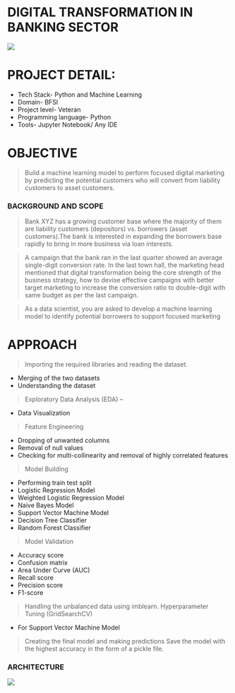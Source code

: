 # DIGITAL TRANSFORMATION IN BANKING SECTOR

![](assets/p1.jpg)

# PROJECT DETAIL:

* Tech Stack- Python and Machine Learning
* Domain- BFSI
* Project level- Veteran
* Programming language- Python
* Tools- Jupyter Notebook/ Any IDE 


# OBJECTIVE
 
> Build a machine learning model to perform focused digital marketing by predicting the potential customers who will convert from liability customers to asset customers.



### BACKGROUND AND SCOPE

> Bank XYZ has a growing customer base where the majority of them are liability customers (depositors) vs. borrowers (asset customers).The bank is interested in expanding the borrowers base rapidly to bring in more business via loan interests.

> A campaign that the bank ran in the last quarter showed an average single-digit conversion rate. In the last town hall, the marketing head mentioned that digital transformation being the core strength of the business strategy, how to devise effective campaigns with better target marketing to increase the conversion ratio to double-digit with same budget as per the last campaign.

> As a data scientist, you are asked to develop a machine learning model to identify 
potential borrowers to support focused marketing

# APPROACH

> Importing the required libraries and reading the dataset.
* Merging of the two datasets 
* Understanding the dataset
> Exploratory Data Analysis (EDA) –
* Data Visualization
> Feature Engineering 
* Dropping of unwanted columns 
* Removal of null values
* Checking for multi-collinearity and removal of highly correlated features
> Model Building
* Performing train test split
* Logistic Regression Model
* Weighted Logistic Regression Model
* Naive Bayes Model
* Support Vector Machine Model
* Decision Tree Classifier
* Random Forest Classifier
> Model Validation 
* Accuracy score
* Confusion matrix 
* Area Under Curve (AUC)
* Recall score
* Precision score
* F1-score
> Handling the unbalanced data using imblearn.
> Hyperparameter Tuning (GridSearchCV)
* For Support Vector Machine Model
> Creating the final model and making predictions
> Save the model with the highest accuracy in the form of a pickle file.

### ARCHITECTURE 

![](assets/arch.jpg)



